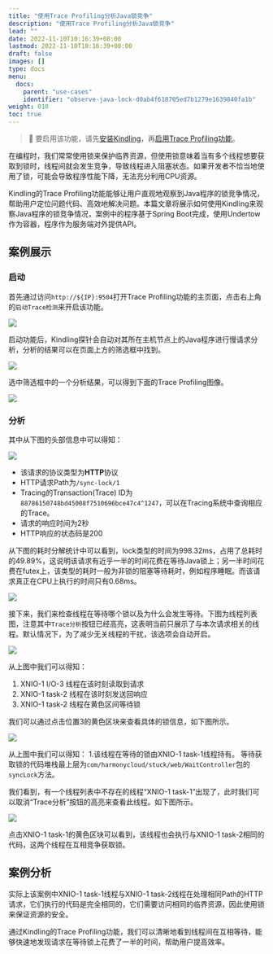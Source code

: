 ```yaml
---
title: "使用Trace Profiling分析Java锁竞争"
description: "使用Trace Profiling分析Java锁竞争"
lead: ""
date: 2022-11-10T10:16:39+08:00
lastmod: 2022-11-10T10:16:39+08:00
draft: false
images: []
type: docs
menu:
  docs:
    parent: "use-cases"
    identifier: "observe-java-lock-d0ab4f618705ed7b1279e1639840fa1b"
weight: 010
toc: true
---
```


> 📌 要启用该功能，请先[安装Kindling](/docs/installation/kindling-agent/requirements/)，再[启用Trace Profiling功能](/docs/usage/enable-trace-profiling/)。
> 

在编程时，我们常常使用锁来保护临界资源，但使用锁意味着当有多个线程想要获取到锁时，线程间就会发生竞争，导致线程进入阻塞状态。如果开发者不恰当地使用了锁，可能会导致程序性能下降，无法充分利用CPU资源。

Kindling的Trace Profiling功能能够让用户直观地观察到Java程序的锁竞争情况，帮助用户定位问题代码、高效地解决问题。本篇文章将展示如何使用Kindling来观察Java程序的锁竞争情况，案例中的程序基于Spring Boot完成，使用Undertow作为容器，程序作为服务端对外提供API。

## 案例展示
### 启动
首先通过访问`http://${IP}:9504`打开Trace Profiling功能的主页面，点击右上角的`启动Trace检测`来开启该功能。

![](./media/202211/2022-11-01_175506_575368.gif)

启动功能后，Kindling探针会自动对其所在主机节点上的Java程序进行慢请求分析，分析的结果可以在页面上方的筛选框中找到。

![](./media/202211/2022-11-01_175519_725826.gif)

选中筛选框中的一个分析结果，可以得到下面的Trace Profiling图像。


![](./media/202211/image-trace_1667297146.png)

### 分析
其中从下图的头部信息中可以得知：

![](./media/202211/2022-11-01_175916_100969.gif)

- 该请求的协议类型为**HTTP**协议
- HTTP请求Path为`/sync-lock/1`
- Tracing的Transaction(Trace) ID为`88786150748bd45008f7510696bce47c4^1247`，可以在Tracing系统中查询相应的Trace。
- 请求的响应时间为2秒
- HTTP响应的状态码是200

从下图的耗时分解统计中可以看到，lock类型的时间为998.32ms，占用了总耗时的49.89%，这说明该请求有近乎一半的时间花费在等待Java锁上；另一半时间花费在futex上，该类型的耗时一般为非锁的阻塞等待耗时，例如程序睡眠。而该请求真正在CPU上执行的时间只有0.68ms。

![](./media/202211/2022-11-01_180100_539145.gif)

接下来，我们来检查线程在等待哪个锁以及为什么会发生等待。下图为线程列表图，注意其中`Trace分析`按钮已经高亮，这表明当前只展示了与本次请求相关的线程。默认情况下，为了减少无关线程的干扰，该选项会自动开启。

![](./media/202211/2022-11-01_180119_333857.gif)

从上图中我们可以得知：
1. XNIO-1 I/O-3 线程在该时刻读取到请求
2. XNIO-1 task-2 线程在该时刻发送回响应
3. XNIO-1 task-2 线程在黄色区间等待锁

我们可以通过点击位置3的黄色区块来查看具体的锁信息，如下图所示。

![](./media/202211/2022-11-01_180151_028378.gif)

从上图中我们可以得知：
1.该线程在等待的锁由XNIO-1 task-1线程持有。
等待获取锁的代码堆栈最上层为`com/harmonycloud/stuck/web/WaitController`包的`syncLock`方法。

我们看到，有一个线程列表中不存在的线程“XNIO-1 task-1”出现了，此时我们可以取消“Trace分析”按钮的高亮来查看此线程。如下图所示。

![](./media/202211/2022-11-01_180357_557953.gif)

点击XNIO-1 task-1的黄色区块可以看到，该线程也会执行与XNIO-1 task-2相同的代码，这两个线程在互相竞争获取锁。

## 案例分析
实际上该案例中XNIO-1 task-1线程与XNIO-1 task-2线程在处理相同Path的HTTP请求，它们执行的代码是完全相同的，它们需要访问相同的临界资源，因此使用锁来保证资源的安全。

通过Kindling的Trace Profiling功能，我们可以清晰地看到线程间在互相等待，能够快速地发现请求在等待锁上花费了一半的时间，帮助用户提高效率。

